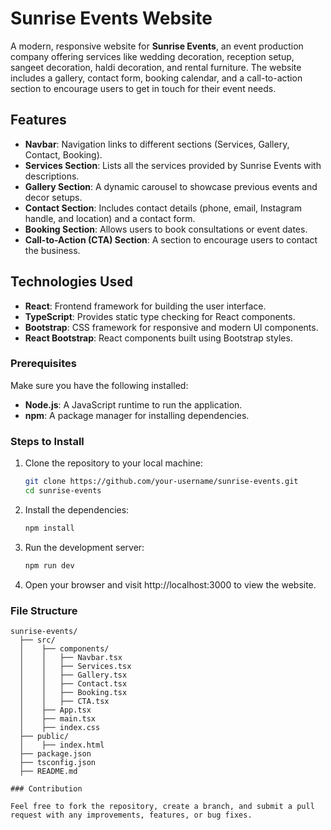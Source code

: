 # Sunrise Events Website

A modern, responsive website for **Sunrise Events**, an event production company offering services like wedding decoration, reception setup, sangeet decoration, haldi decoration, and rental furniture. The website includes a gallery, contact form, booking calendar, and a call-to-action section to encourage users to get in touch for their event needs.

## Features

- **Navbar**: Navigation links to different sections (Services, Gallery, Contact, Booking).
- **Services Section**: Lists all the services provided by Sunrise Events with descriptions.
- **Gallery Section**: A dynamic carousel to showcase previous events and decor setups.
- **Contact Section**: Includes contact details (phone, email, Instagram handle, and location) and a contact form.
- **Booking Section**: Allows users to book consultations or event dates.
- **Call-to-Action (CTA) Section**: A section to encourage users to contact the business.

## Technologies Used

- **React**: Frontend framework for building the user interface.
- **TypeScript**: Provides static type checking for React components.
- **Bootstrap**: CSS framework for responsive and modern UI components.
- **React Bootstrap**: React components built using Bootstrap styles.

### Prerequisites

Make sure you have the following installed:

- **Node.js**: A JavaScript runtime to run the application.
- **npm**: A package manager for installing dependencies.

### Steps to Install

1. Clone the repository to your local machine:

   ```bash
   git clone https://github.com/your-username/sunrise-events.git
   cd sunrise-events

2. Install the dependencies:

   ```bash
   npm install

3. Run the development server:

   ```bash
   npm run dev

4. Open your browser and visit http://localhost:3000 to view the website.

### File Structure

```pgsql
sunrise-events/
  ├── src/
  │    ├── components/
  │    │   ├── Navbar.tsx
  │    │   ├── Services.tsx
  │    │   ├── Gallery.tsx
  │    │   ├── Contact.tsx
  │    │   ├── Booking.tsx
  │    │   ├── CTA.tsx
  │    ├── App.tsx
  │    ├── main.tsx
  │    ├── index.css
  ├── public/
  │    ├── index.html
  ├── package.json
  ├── tsconfig.json
  ├── README.md

### Contribution

Feel free to fork the repository, create a branch, and submit a pull request with any improvements, features, or bug fixes.
